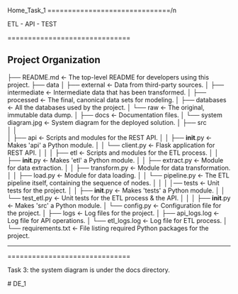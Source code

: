 Home_Task_1
==============================/n

ETL - API - TEST

==============================

Project Organization
------------

├── README.md                 <- The top-level README for developers using this project.
├── data
│   ├── external              <- Data from third-party sources.
│   ├── intermediate          <- Intermediate data that has been transformed.
│   ├── processed             <- The final, canonical data sets for modeling.
│   ├── databases             <- All the databases used by the project.
│   └── raw                   <- The original, immutable data dump.
│
├── docs                      <- Documentation files. 
│   └── system diagram.jpg    <- System diagram for the deployed solution.
│
├── src   
│   │                    
│   ├── api                   <- Scripts and modules for the REST API.
│   │   ├── __init__.py       <- Makes 'api' a Python module.
│   │   └── client.py         <- Flask application for REST API.
│   │
│   ├── etl                   <- Scripts and modules for the ETL process.
│   │   ├── __init__.py       <- Makes 'etl' a Python module.
│   │   ├── extract.py        <- Module for data extraction.
│   │   ├── transform.py      <- Module for data transformation.
│   │   ├── load.py           <- Module for data loading.
│   │   └── pipeline.py       <- The ETL pipeline itself, containing the sequence of nodes.
│   │
│   │── tests                 <- Unit tests for the project.
│   │   ├── __init__.py       <- Makes 'tests' a Python module.
│   │   └── test_etl.py       <- Unit tests for the ETL process & the API.
│   │
│   ├── __init__.py           <- Makes 'src' a Python module.
│   └── config.py             <- Configuration file for the project.
│
├── logs                      <- Log files for the project.
│   ├── api_logs.log          <- Log file for API operations.
│   └── etl_logs.log          <- Log file for ETL process.
│
└── requirements.txt          <- File listing required Python packages for the project.
         
--------

==============================

Task 3: the system diagram is under the docs directory.

#   D E _ 1 
 
 
